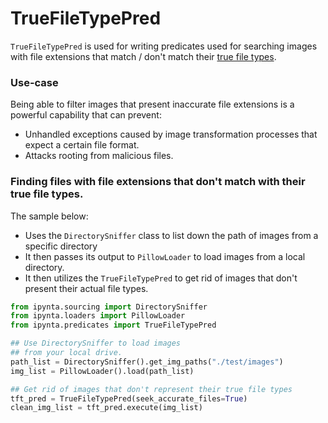 # TrueFileTypePred

`TrueFileTypePred` is used for writing predicates used for searching images with file extensions that match / don't match their [true file types](https://www.opswat.com/products/metadefender/file-type-verification).

### Use-case

Being able to filter images that present inaccurate file extensions is a powerful capability that can prevent:

- Unhandled exceptions caused by image transformation processes that expect a certain file format.
- Attacks rooting from malicious files.

### Finding files with file extensions that don't match with their true file types.

The sample below:

- Uses the `DirectorySniffer` class to list down the path of images from a specific directory
- It then passes its output to `PillowLoader` to load images from a local directory.
- It then utilizes the `TrueFileTypePred` to get rid of images that don't present their actual file types.

```py
from ipynta.sourcing import DirectorySniffer
from ipynta.loaders import PillowLoader
from ipynta.predicates import TrueFileTypePred

## Use DirectorySniffer to load images
## from your local drive.
path_list = DirectorySniffer().get_img_paths("./test/images")
img_list = PillowLoader().load(path_list)

## Get rid of images that don't represent their true file types
tft_pred = TrueFileTypePred(seek_accurate_files=True)
clean_img_list = tft_pred.execute(img_list)
```
